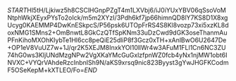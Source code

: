$START$Hl5tH/Ljkiwz5h8CSClHGnpPZgT4m1LXVbj6/iJ0iYUxYBV06qSsoVoMNtphWkjXEyxPYsTo2oIck/m5m2XYzI/3Pdh6kf7jp66himnQD8lY7KS8D1X8xgUcyg0KAEMMP4DwKnESkpcS/P56psk6UTOpFrRS4S8Kl8vozp73xi5xzKL8doxNMG1SMns2+OmBnwtL8GkCzQTfSpKNm33uDzCwd9dGK3oseThanmAuPFnKihoMXOhKIybTe1Hl6cc8peQiE25dliP8f3Gcz0xTH+xAnlBwO6U2647De+OP1eV8VuUZ7w+1J/qr2K5XEJM8InxkYOl10llWr4w3AFuM1FLl1Cn6NC3ZU74hG0ws3KljUNdMzgNPw2VgXKaYMcGuGxlzfpnWZ0fcb4yNx1njMW1obt6INVXC+VYQrVAhdeRzcInbnISh9N/aKS9xrsq9nic823Byyst3gYwJHGFKCodmF5OSeKepM+kXTLEO/Fo=$END$